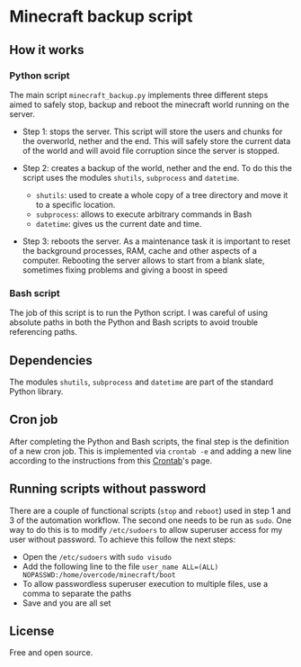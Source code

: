 # Minecraft backup script

## How it works

### Python script

The main script `minecraft_backup.py` implements three different steps aimed to safely stop, backup and reboot the minecraft world running on the server.

- Step 1: stops the server. This script will store the users and chunks for the overworld, nether and the end. This will safely store the current data of the world and will avoid file corruption since the server is stopped. 

- Step 2: creates a backup of the world, nether and the end. To do this the script uses the modules `shutils`, `subprocess` and `datetime`. 
	- `shutils`: used to create a whole copy of a tree directory and move it to a specific location. 
	- `subprocess`: allows to execute arbitrary commands in Bash
	- `datetime`: gives us the current date and time.

- Step 3: reboots the server. As a maintenance task it is important to reset the background processes, RAM, cache and other aspects of a computer. Rebooting the server allows to start from a blank slate, sometimes fixing problems and giving a boost in speed

### Bash script

The job of this script is to run the Python script. I was careful of using absolute paths in both the Python and Bash scripts to avoid trouble referencing paths. 

## Dependencies

The modules `shutils`, `subprocess` and `datetime` are part of the standard Python library.  

## Cron job

After completing the Python and Bash scripts, the final step is the definition of a new cron job. This is implemented via `crontab -e` and adding a new line according to the instructions from this [Crontab](https://www.computerhope.com/unix/ucrontab.htm)'s page. 

## Running scripts without password
There are a couple of functional scripts (`stop` and `reboot`) used in step 1 and 3 of the automation workflow. The second one needs to be run as `sudo`. One way to do this is to modify `/etc/sudoers` to allow superuser access for my user without password. To achieve this follow the next steps:
- Open the `/etc/sudoers` with `sudo visudo`
- Add the following line to the file `user_name ALL=(ALL) NOPASSWD:/home/overcode/minecraft/boot`
- To allow passwordless superuser execution to multiple files, use a comma to separate the paths
- Save and you are all set

## License

Free and open source.
